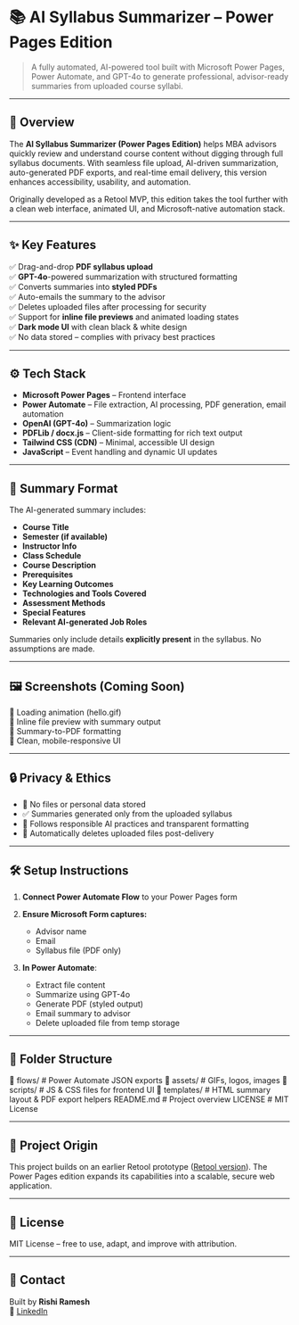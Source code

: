 # 📚 AI Syllabus Summarizer – Power Pages Edition

> A fully automated, AI-powered tool built with Microsoft Power Pages, Power Automate, and GPT-4o to generate professional, advisor-ready summaries from uploaded course syllabi.

---

## 🚀 Overview

The **AI Syllabus Summarizer (Power Pages Edition)** helps MBA advisors quickly review and understand course content without digging through full syllabus documents. With seamless file upload, AI-driven summarization, auto-generated PDF exports, and real-time email delivery, this version enhances accessibility, usability, and automation.

Originally developed as a Retool MVP, this edition takes the tool further with a clean web interface, animated UI, and Microsoft-native automation stack.

---

## ✨ Key Features

✅ Drag-and-drop **PDF syllabus upload**  
✅ **GPT-4o**-powered summarization with structured formatting  
✅ Converts summaries into **styled PDFs**  
✅ Auto-emails the summary to the advisor  
✅ Deletes uploaded files after processing for security  
✅ Support for **inline file previews** and animated loading states  
✅ **Dark mode UI** with clean black & white design  
✅ No data stored – complies with privacy best practices

---

## ⚙️ Tech Stack

- **Microsoft Power Pages** – Frontend interface  
- **Power Automate** – File extraction, AI processing, PDF generation, email automation  
- **OpenAI (GPT-4o)** – Summarization logic  
- **PDFLib / docx.js** – Client-side formatting for rich text output  
- **Tailwind CSS (CDN)** – Minimal, accessible UI design  
- **JavaScript** – Event handling and dynamic UI updates  

---

## 📌 Summary Format

The AI-generated summary includes:

- **Course Title**  
- **Semester (if available)**  
- **Instructor Info**  
- **Class Schedule**  
- **Course Description**  
- **Prerequisites**  
- **Key Learning Outcomes**  
- **Technologies and Tools Covered**  
- **Assessment Methods**  
- **Special Features**  
- **Relevant AI-generated Job Roles**

Summaries only include details **explicitly present** in the syllabus. No assumptions are made.

---

## 🖼️ Screenshots (Coming Soon)

📌 Loading animation (hello.gif)  
📌 Inline file preview with summary output  
📌 Summary-to-PDF formatting  
📌 Clean, mobile-responsive UI  

---

## 🔒 Privacy & Ethics

- 🚫 No files or personal data stored  
- ✅ Summaries generated only from the uploaded syllabus  
- 🧠 Follows responsible AI practices and transparent formatting  
- 📧 Automatically deletes uploaded files post-delivery

---

## 🛠️ Setup Instructions

1. **Connect Power Automate Flow** to your Power Pages form  
2. **Ensure Microsoft Form captures:**
   - Advisor name
   - Email
   - Syllabus file (PDF only)

3. **In Power Automate**:
   - Extract file content
   - Summarize using GPT-4o
   - Generate PDF (styled output)
   - Email summary to advisor
   - Delete uploaded file from temp storage

---

## 📁 Folder Structure

📂 flows/ # Power Automate JSON exports
📂 assets/ # GIFs, logos, images
📂 scripts/ # JS & CSS files for frontend UI
📂 templates/ # HTML summary layout & PDF export helpers
README.md # Project overview
LICENSE # MIT License


---

## 💬 Project Origin

This project builds on an earlier Retool prototype ([Retool version](https://github.com/rrishi0309/AI-Syllabus-Summarizer)). The Power Pages edition expands its capabilities into a scalable, secure web application.

---

## 📝 License

MIT License – free to use, adapt, and improve with attribution.

---

## 🤝 Contact

Built by **Rishi Ramesh**  
🔗 [LinkedIn](https://www.linkedin.com/in/rishi0309/)  
